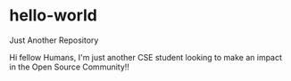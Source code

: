 # hello-world
Just Another Repository

Hi fellow Humans,
I'm just another CSE student looking to make an impact in the Open Source Community!!
